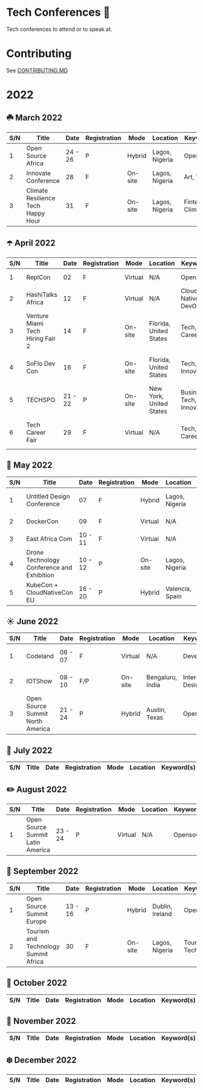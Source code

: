 # Tech Conferences 🎤

Tech conferences to attend or to speak at.

# Contributing

See [CONTRIBUTING.MD](https://github.com/Ileriayo/tech-conferences/blob/main/CONTRIBUTING.MD)

# 2022

## ☘️ March 2022

| S/N | Title                                  | Date      | Registration | Mode      | Location            | Keyword(s)             | URL                                                                                                | Perks             |
| --- | -------------------------------------- | --------- | ------------ |---------- |-------------------- |----------------------- |------------------------------------------------------------------------ | ---------------------------------------------
| 1   | Open Source Africa                     | 24 - 26   | P            | Hybrid    | Lagos, Nigeria      | Opensource             | [url](https://festival.oscafrica.org/)                                                            | Speaker benefits
| 2   | Innovate Conference                    | 28        | F            | On-site   | Lagos, Nigeria      | Art, Tech              | [url](https://www.eventbrite.com/e/innovate-conference-tickets-302365091127?aff=ebdssbdestsearch) | Network, Workshop
| 3   | Climate Resilience Tech Happy Hour     | 31        | F            | On-site   | Lagos, Nigeria      | Fintech, Climate       | [url](https://www.eventbrite.com/e/climate-resilience-tech-happy-hour-tickets-300816950597)       | Network, Cocktails


## ☂️ April 2022

| S/N | Title                                  | Date      | Registration | Mode      | Location                       | Keyword(s)                 | URL                                                                                     | Perks                                        |
| --- | -------------------------------------- | --------- | ------------ |---------- |-------------------- |----------------------- |------------------------------------------------------------------------ | ---------------------------------------------
| 1   | ReplCon                                | 02        | F            | Virtual   | N/A                            | Opensource                 | [url](https://hopin.com/events/repl-con-22/registration)                                | Workshops, Hackathon
| 2   | HashiTalks Africa                      | 12        | F            | Virtual   | N/A                            | Cloud Native, DevOps       | [url](https://sessionize.com/hashitalks-africa)                                         | Learning
| 3   | Venture Miami Tech Hiring Fair 2       | 14        | F            | On-site   | Florida, United States         | Tech, Career               | [url](https://www.eventbrite.com/e/venture-miami-tech-hiring-fair-2-tickets-228460751257?aff=ebdssbdestsearch)                                                                                                                                 | Network, Hiring
| 4   | SoFlo Dev Con                          | 16        | F            | On-site   | Florida, United States         | Tech, Innovation           | [url](https://www.eventbrite.com/e/soflo-dev-con-2022-south-florida-tech-hub-tickets-249774410987?aff=ebdssbdestsearch)                                                                                                                         | Speaker benefits, Network, Workshop
| 5   | TECHSPO                                | 21 - 22   | P            | On-site   | New York, United States        | Business, Tech, Innovation | [url](https://www.eventbrite.com/e/techspo-new-york-2022-technology-expo-internet-adtech-martech-tickets-80750425697?aff=ebdssbdestsearch)                                                                                                     | Network, Exhibition, Workshop
| 6   | Tech Career Fair                       | 29        | F            | Virtual   | N/A                            | Tech, Career               | [url](https://www.eventbrite.com/e/la-tech-career-fair-exclusive-tech-hiring-event-new-tickets-available-tickets-146584232385?aff=ebdssbdestsearch)                                                                                             | Learning, Hiring, Network, Exhibition

## 🌸 May 2022

| S/N | Title                                        | Date      | Registration | Mode      | Location            | Keyword(s)             | URL                                                                                                                          | Perks                                       |
| --- | -------------------------------------- | --------- | ------------ |---------- |-------------------- |----------------------- |------------------------------------------------------------------------ | ---------------------------------------------
| 1   | Untitled Design Conference                   | 07        | F            | Hybrid    | Lagos, Nigeria      | Design                 | [url](https://udcom.space/)                                                                                              | Network, Live workshop
| 2   | DockerCon                                    | 09        | F            | Virtual   | N/A                 | Cloud Native           | [url](https://docker.events.cube365.net/dockercon/2022)                                                                  | 
| 3   | East Africa Com                              | 10 - 11   | F            | Virtual   | N/A                 | Economy, Tech          | [url](https://www.connectingafrica.com/events.asp)                                                                       | Network, Investments
| 4   | Drone Technology Conference and Exhibition   | 10 - 12   | P            | On-site   | Lagos, Nigeria      | Aviation, Engineering  | [url](https://www.eventbrite.com/e/drone-technology-conference-and-exhibition-tickets-294508010387?aff=ebdssbdestsearch) | Investments, Network
| 5   | KubeCon + CloudNativeCon EU                  | 16 - 20   | P            | Hybrid    | Valencia, Spain     | Cloud Native           | [url](https://events.linuxfoundation.org/kubecon-cloudnativecon-europe)                                                  | Virtual and In-person scholarships

## ☀️ June 2022

| S/N | Title                                  | Date      | Registration | Mode      | Location            | Keyword(s)             | URL                                                                     | Perks                                        |
| --- | -------------------------------------- | --------- | ------------ |---------- |-------------------- |----------------------- |------------------------------------------------------------------------ | ---------------------------------------------
| 1   | Codeland                               | 06 - 07   | F            | Virtual   | N/A                 | Developer              | [url](https://codelandconf.com/)                                        | $200 speaker benefits
| 2   | IOTShow                                | 08 - 10   | F/P          | On-site   | Bengaluru, India    | Internet, Design       | [url](https://www.iotshow.in/)                                          | Network, Live workshops 
| 3   | Open Source Summit North America       | 21 - 24   | P            | Hybrid    | Austin, Texas       | Opensource             | [url](https://events.linuxfoundation.org/open-source-summit-north-america) | Travel Funding

## 🍦 July 2022

| S/N | Title                                  | Date      | Registration | Mode      | Location            | Keyword(s)             | URL                                                                     | Perks                                        |
| --- | -------------------------------------- | --------- | ------------ |---------- |-------------------- |----------------------- |------------------------------------------------------------------------ | ---------------------------------------------


## ✏️ August 2022

| S/N | Title                                  | Date      | Registration | Mode      | Location            | Keyword(s)             | URL                                                                     | Perks                                        |
| --- | -------------------------------------- | --------- | ------------ |---------- |-------------------- |----------------------- |------------------------------------------------------------------------ | ---------------------------------------------
| 1   | Open Source Summit Latin America       | 23 - 24   | P            | Virtual    | N/A                 | Opensource             | [url](https://events.linuxfoundation.org/open-source-summit-latin-america) | Travel Funding


## 🍎 September 2022

| S/N | Title                                  | Date      | Registration | Mode      | Location            | Keyword(s)             | URL                                                                                                                           | Perks                                        |
| --- | -------------------------------------- | --------- | ------------ |---------- |-------------------- |----------------------- |------------------------------------------------------------------------ | ---------------------------------------------
| 1   | Open Source Summit Europe              | 13 - 16   | P            | Hybrid    | Dublin, Ireland     | Opensource             | [url](https://events.linuxfoundation.org/open-source-summit-europe) | Travel Funding
| 2   | Tourism and Technology Summit Africa   | 30        | F            | On-site   | Lagos, Nigeria      | Tourism, Tech          | [url](https://www.eventbrite.com/e/tourism-and-technology-summit-africa-2022-registration-274157692037?aff=ebdsoporgprofile) | Network, Workshop


## 🍊 October 2022

| S/N | Title                                  | Date      | Registration | Mode      | Location            | Keyword(s)             | URL                                                                     | Perks                                        |
| --- | -------------------------------------- | --------- | ------------ |---------- |-------------------- |----------------------- |------------------------------------------------------------------------ | ---------------------------------------------


## 🍂 November 2022

| S/N | Title                                  | Date      | Registration | Mode      | Location            | Keyword(s)             | URL                                                                     | Perks                                        |
| --- | -------------------------------------- | --------- | ------------ |---------- |-------------------- |----------------------- |------------------------------------------------------------------------ | ---------------------------------------------


## ❄️ December 2022

| S/N | Title                                  | Date      | Registration | Mode      | Location            | Keyword(s)             | URL                                                                     | Perks                                        |
| --- | -------------------------------------- | --------- | ------------ |---------- |-------------------- |----------------------- |------------------------------------------------------------------------ | ---------------------------------------------

